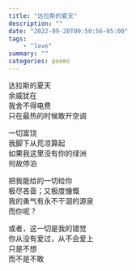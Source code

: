 ```yaml
---
title: "达拉斯的夏天"
description: ""
date: "2022-09-20T09:50:56-05:00"
tags: 
    - "love"
summary: ""
categories: poems
---
```

达拉斯的夏天\
余威犹在\
我舍不得电费\
只在最热的时候敢开空调

一切富饶\
我脚下从荒凉算起\
如果我这里没有你的绿洲\
何故停泊

把我能给的一切给你\
极尽吝啬；又极度慷慨\
我的勇气有永不干涸的源泉\
而你呢？

或者，这一切是我的错觉\
你从没有爱过，从不会爱上\
只是不想\
而不是不敢
